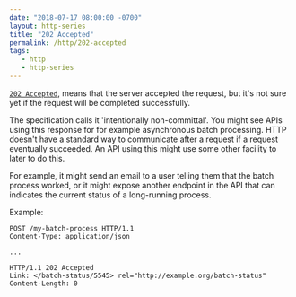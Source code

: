 ```yaml
---
date: "2018-07-17 08:00:00 -0700"
layout: http-series
title: "202 Accepted"
permalink: /http/202-accepted
tags:
   - http
   - http-series
---
```


[`202 Accepted`][1], means that the server accepted the request, but it's not
sure yet if the request will be completed successfully.

The specification calls it 'intentionally non-committal'. You might see APIs
using this response for for example asynchronous batch processing. HTTP
doesn't have a standard way to communicate after a request if a request 
eventually succeeded. An API using this might use some other facility to
later to do this.

For example, it might send an email to a user telling them that the batch
process worked, or it might expose another endpoint in the API that can
indicates the current status of a long-running process.

Example:

```http
POST /my-batch-process HTTP/1.1
Content-Type: application/json

...
```

```http
HTTP/1.1 202 Accepted
Link: </batch-status/5545> rel="http://example.org/batch-status"
Content-Length: 0
```

[1]: https://tools.ietf.org/html/rfc7231#section-6.3.3
